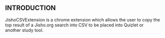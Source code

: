 INTRODUCTION
------------

JishoCSVExtension is a chrome extension which allows the user to copy the top result of a Jisho.org search into CSV to be placed into Quizlet or another study tool.
